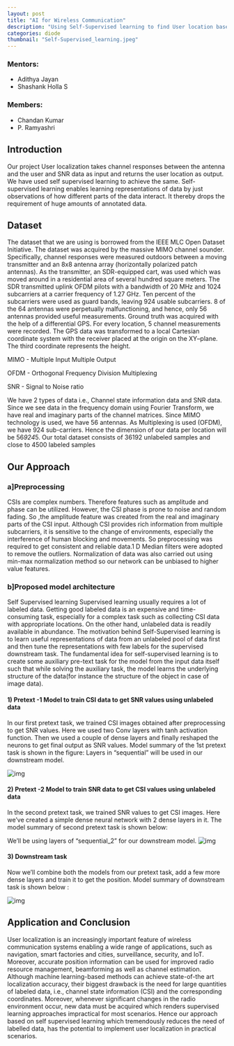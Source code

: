 ```yaml
---
layout: post
title: "AI for Wireless Communication"
description: "Using Self-Supervised learning to find User location based on the channel data"
categories: diode
thumbnail: "Self-Supervised_learning.jpeg"
---
```


### Mentors: 
- Adithya Jayan
- Shashank Holla S

### Members: 
- Chandan Kumar
- P. Ramyashri 

## Introduction

Our project User localization takes channel responses between the antenna and the user and SNR data as input and returns the user location as output. We have used self supervised learning to achieve the same. Self-supervised learning enables learning representations of data by just observations of how different parts of the data interact. It thereby drops the requirement of huge amounts of annotated data.

## Dataset

The dataset that we are using is borrowed from the IEEE MLC Open Dataset Initiative. The dataset was acquired by the massive MIMO channel sounder. Specifically, channel responses were measured outdoors between a moving transmitter and an 8x8 antenna array (horizontally polarized patch antennas). As the transmitter, an SDR-equipped cart, was used which was moved around in a residential area of several hundred square meters. The SDR transmitted uplink OFDM pilots with a bandwidth of 20 MHz and 1024 subcarriers at a carrier frequency of 1.27 GHz. Ten percent of the subcarriers were used as guard bands, leaving 924 usable subcarriers. 8 of the 64 antennas were perpetually malfunctioning, and hence, only 56 antennas provided useful measurements. Ground truth was acquired with the help of a differential GPS. For every location, 5 channel measurements were recorded. The GPS data was transformed to a local Cartesian coordinate system with the receiver placed at the origin on the XY–plane. The third coordinate represents the height.

MIMO - Multiple Input Multiple Output 

OFDM - Orthogonal Frequency Division Multiplexing

SNR - Signal to Noise ratio

We have 2 types of data i.e., Channel state information data and SNR data. Since we see data in the frequency domain using Fourier Transform, we have real and imaginary parts of the channel matrices. Since MIMO technology is used, we have 56 antennas. As Multiplexing is used (OFDM), we have 924 sub-carriers. Hence the dimension of our data per location will be 56*924*5. 
Our total dataset consists of 36192 unlabeled samples and close to 4500 labeled samples 

## Our Approach

### a]Preprocessing

CSIs are complex numbers. Therefore features such as amplitude and phase can be utilized. However, the CSI phase is prone to noise and random fading. So ,the amplitude feature was created from the real and imaginary parts of the CSI input. Although CSI provides rich information from multiple subcarriers, it is sensitive to the change of environments, especially the interference of human blocking and movements. So preprocessing was required to get consistent and reliable data.1 D Median filters were adopted to remove the outliers. Normalization of data was also carried out using min-max normalization method so our network can be unbiased to higher value features.

### b]Proposed model architecture

Self Supervised learning Supervised learning usually requires a lot of labeled data. Getting good labeled data is an expensive and time-consuming task, especially for a complex task such as collecting CSI data with appropriate locations. On the other hand, unlabeled data is readily available in abundance. The motivation behind Self-Supervised learning is to learn useful representations of data from an unlabeled pool of data first and then tune the representations with few labels for the supervised downstream task. The fundamental idea for self-supervised learning is to create some auxiliary pre-text task for the model from the input data itself such that while solving the auxiliary task, the model learns the underlying structure of the data(for instance the structure of the object in case of image data).

#### 1) Pretext -1 Model to train CSI data to get SNR values using unlabeled data

In our first pretext task, we trained CSI images obtained after preprocessing to get SNR values. Here we used two Conv layers with tanh activation function. Then we used a couple of dense layers and finally reshaped the neurons to get final output as SNR values. Model summary of the 1st pretext task is shown in the figure: Layers in “sequential” will be used in our downstream model. 

![img](/virtual-expo/assets/img/diode/AI_For_Comm_1.jpeg)

#### 2) Pretext -2 Model to train SNR data to get CSI values using unlabeled data

In the second pretext task, we trained SNR values to get CSI images. Here we’ve created a simple dense neural network with 2 dense layers in it. The model summary of second pretext task is shown below:

We’ll be using layers of “sequential_2” for our downstream model.
![img](/virtual-expo/assets/img/diode/AI_For_Comm_2.jpeg)

#### 3) Downstream task

Now we’ll combine both the models from our pretext task, add a few more dense layers and train it to get the position. Model summary of downstream task is shown below :

![img](/virtual-expo/assets/img/diode/AI_For_Comm_3.jpeg)


## Application and Conclusion

User localization is an increasingly important feature of wireless communication systems enabling a wide range of applications, such as navigation, smart factories and cities, surveillance, security, and IoT. Moreover, accurate position information can be used for improved radio resource management, beamforming as well as channel estimation. Although machine learning-based methods can achieve state-of-the art localization accuracy, their biggest drawback is the need for large quantities of labeled data, i.e., channel state information (CSI) and the corresponding coordinates. Moreover, whenever significant changes in the radio environment occur, new data must be acquired which renders supervised learning approaches impractical for most scenarios. Hence our approach based on self supervised learning which tremendously reduces the need of labelled data, has the potential to implement user localization in practical scenarios.
